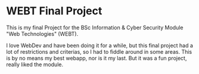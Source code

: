 # WEBT Final Project

This is my final Project for the BSc Information & Cyber Security Module "Web Technologies" (WEBT).

I love WebDev and have been doing it for a while, but this final project had a lot of restrictions and criterias, so I had to fiddle around in some areas. This is by no means my best webapp, nor is it my last. But it was a fun project, really liked the module.
